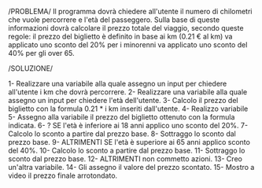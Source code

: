 /PROBLEMA/
Il programma dovrà chiedere all'utente il numero di chilometri che vuole percorrere e l'età del passeggero.
Sulla base di queste informazioni dovrà calcolare il prezzo totale del viaggio, secondo queste regole:
il prezzo del biglietto è definito in base ai km (0.21 € al km)
va applicato uno sconto del 20% per i minorenni
va applicato uno sconto del 40% per gli over 65.

/SOLUZIONE/

1- Realizzare una variabile alla quale assegno un input per chiedere all'utente i km che dovrà percorrere.
2- Realizzare una variabile alla quale assegno un input per chiedere l'età dell'utente.
3- Calcolo il prezzo del biglietto con la formula 0.21 * i km inseriti dall'utente.
4- Realizzo variabile
5- Assegno alla variabile il prezzo del biglietto ottenuto con la formula indicata.
6- ? SE l'età è inferiore ai 18 anni applico uno sconto del 20%.
7- Calcolo lo sconto a partire dal prezzo base. 
8- Sottraggo lo sconto dal prezzo base.
9- ALTRIMENTI SE l'età è superiore ai 65 anni applico sconto del 40%.
10- Calcolo lo sconto a partire dal prezzo base.
11- Sottraggo lo sconto dal prezzo base.
12- ALTRIMENTI non commetto azioni.
13- Creo un'altra variabile.
14- Gli assegno il valore del prezzo scontato.
15- Mostro a video il prezzo finale arrotondato. 